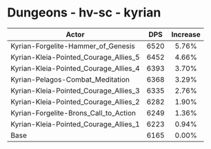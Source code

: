 # Dungeons - hv-sc - kyrian
| Actor | DPS | Increase |
|---|:---:|:---:|
|Kyrian-Forgelite-Hammer_of_Genesis|6520|5.76%|
|Kyrian-Kleia-Pointed_Courage_Allies_5|6452|4.66%|
|Kyrian-Kleia-Pointed_Courage_Allies_4|6393|3.70%|
|Kyrian-Pelagos-Combat_Meditation|6368|3.29%|
|Kyrian-Kleia-Pointed_Courage_Allies_3|6335|2.76%|
|Kyrian-Kleia-Pointed_Courage_Allies_2|6282|1.90%|
|Kyrian-Forgelite-Brons_Call_to_Action|6249|1.36%|
|Kyrian-Kleia-Pointed_Courage_Allies_1|6223|0.94%|
|Base|6165|0.00%|

